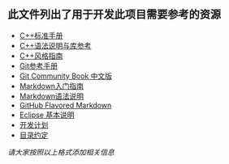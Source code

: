 此文件列出了用于开发此项目需要参考的资源
----------
* [C++标准手册](http://zh.cppreference.com/)
* [C++语法说明与库参考](http://www.cplusplus.com/)
* [C++风格指南](https://github.com/zycet/zh-google-styleguide-fix)
* [Git参考手册](http://gitref.cyj.me/zh/)
* [Git Community Book 中文版](http://gitbook.liuhui998.com/)
* [Markdown入门指南](http://jianshu.io/p/q81RER)
* [Markdown语法说明](http://wowubuntu.com/markdown/)
* [GitHub Flavored Markdown](https://help.github.com/articles/github-flavored-markdown)
* [Eclipse 基本说明](eclipsething.md)
* [开发计划](developplan.md)
* [目录约定](directorydefine.md)

*请大家按照以上格式添加相关信息*
